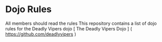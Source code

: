 Dojo Rules
==========
All members should read the rules
This repository contains a list of dojo rules for the Deadly Vipers dojo
[ The Deadly Vipers Dojo ] ( https://github.com/deadlyvipers )
